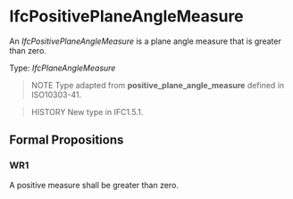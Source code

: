 # IfcPositivePlaneAngleMeasure

An _IfcPositivePlaneAngleMeasure_ is a plane angle measure that is greater than zero.<!-- end of definition -->

Type: _IfcPlaneAngleMeasure_

> NOTE Type adapted from **positive_plane_angle_measure** defined in ISO10303-41.

> HISTORY New type in IFC1.5.1.

## Formal Propositions

### WR1
A positive measure shall be greater than zero.
